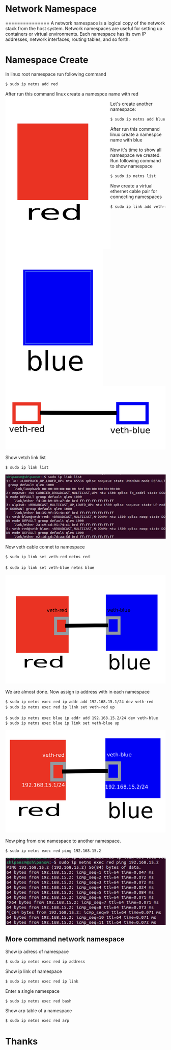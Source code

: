 # Network Namespace
===============
A network namespace is a logical copy of the network stack from the host system. Network namespaces are useful for setting up containers or virtual environments. Each namespace has its own IP addresses, network interfaces, routing tables, and so forth.

# Namespace Create
In linux root namespace run following command
```bash
$ sudo ip netns add red
```
After run this command linux create a namespce name with red
<img style="float: left;" src="rednamespace.png">
<!-- ![image info](./rednamespace.png) -->

Let's create another namespace:
```bash
$ sudo ip netns add blue
```

After run this command linux create a namespce name with blue
<img style="float: left;" src="bluenamespace.png">

Now it's time to show all namespace we created. Run following command to show namespace

```bash
$ sudo ip netns list
```
Now create a virtual ethernet cable pair for connecting namespaces

```bash
$ sudo ip link add veth-red type veth peer veth-blue
```
![image info](./vetch-cable.png)

Show vetch link list
```bash
$ sudo ip link list
```
![image info](./linkshow.jpeg)

Now veth cable connet to namespace

```bash
$ sudo ip link set veth-red netns red

$ sudo ip link set veth-blue netns blue
```

![image info](./rbconnect.png)

We are almost done. Now assign ip address with in each namespace

```bash
$ sudo ip netns exec red ip addr add 192.168.15.1/24 dev veth-red
$ sudo ip netns exec red ip link set veth-red up

$ sudo ip netns exec blue ip addr add 192.168.15.2/24 dev veth-blue
$ sudo ip netns exec blue ip link set veth-blue up
```
![image info](./rbip24.png)

Now ping from one namespace to another namespace.

```bash
$ sudo ip netns exec red ping 192.168.15.2
```
![image info](./ping.jpeg)

## More command network namespace

Show ip adress of namespace

```bash
$ sudo ip netns exec red ip address
```

Show ip link of namespace

```bash
$ sudo ip netns exec red ip link
```
Enter a single namespace

```bash
$ sudo ip netns exec red bash
```

Show arp table of a namespace

```bash
$ sudo ip netns exec red arp
```

# Thanks